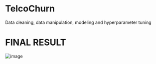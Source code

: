 # TelcoChurn
Data cleaning, data manipulation, modeling and hyperparameter tuning


# FINAL RESULT <br>
![image](https://github.com/jasonchristoo/TelcoChurn/assets/123045563/f0112515-0c6d-4e61-9233-4bc9727e3a70)
